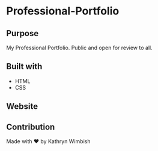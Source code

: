 # Professional-Portfolio

## Purpose
My Professional Portfolio. Public and open for review to all. 

## Built with
* HTML
* CSS

## Website

## Contribution
Made with ❤️ by Kathryn Wimbish
